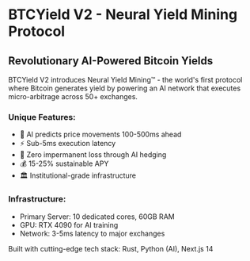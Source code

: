 # BTCYield V2 - Neural Yield Mining Protocol

## Revolutionary AI-Powered Bitcoin Yields

BTCYield V2 introduces Neural Yield Mining™ - the world's first protocol where Bitcoin generates yield by powering an AI network that executes micro-arbitrage across 50+ exchanges.

### Unique Features:
- 🧠 AI predicts price movements 100-500ms ahead
- ⚡ Sub-5ms execution latency
- 🔐 Zero impermanent loss through AI hedging
- 💰 15-25% sustainable APY
- 🏛️ Institutional-grade infrastructure

### Infrastructure:
- Primary Server: 10 dedicated cores, 60GB RAM
- GPU: RTX 4090 for AI training
- Network: 3-5ms latency to major exchanges

Built with cutting-edge tech stack: Rust, Python (AI), Next.js 14
